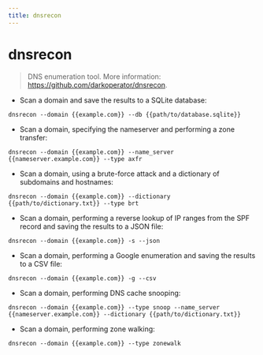 ```yaml
---
title: dnsrecon
---
```

# dnsrecon

> DNS enumeration tool.
> More information: <https://github.com/darkoperator/dnsrecon>.

- Scan a domain and save the results to a SQLite database:

`dnsrecon --domain {{example.com}} --db {{path/to/database.sqlite}}`

- Scan a domain, specifying the nameserver and performing a zone transfer:

`dnsrecon --domain {{example.com}} --name_server {{nameserver.example.com}} --type axfr`

- Scan a domain, using a brute-force attack and a dictionary of subdomains and hostnames:

`dnsrecon --domain {{example.com}} --dictionary {{path/to/dictionary.txt}} --type brt`

- Scan a domain, performing a reverse lookup of IP ranges from the SPF record and saving the results to a JSON file:

`dnsrecon --domain {{example.com}} -s --json`

- Scan a domain, performing a Google enumeration and saving the results to a CSV file:

`dnsrecon --domain {{example.com}} -g --csv`

- Scan a domain, performing DNS cache snooping:

`dnsrecon --domain {{example.com}} --type snoop --name_server {{nameserver.example.com}} --dictionary {{path/to/dictionary.txt}}`

- Scan a domain, performing zone walking:

`dnsrecon --domain {{example.com}} --type zonewalk`
